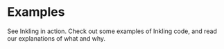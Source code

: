 # Examples

See Inkling in action. Check out some examples of Inkling code, and read our explanations of what and why.
